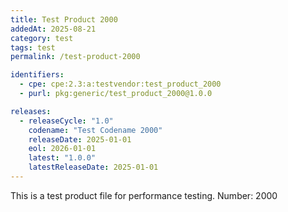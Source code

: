 ```yaml
---
title: Test Product 2000
addedAt: 2025-08-21
category: test
tags: test
permalink: /test-product-2000

identifiers:
  - cpe: cpe:2.3:a:testvendor:test_product_2000
  - purl: pkg:generic/test_product_2000@1.0.0

releases:
  - releaseCycle: "1.0"
    codename: "Test Codename 2000"
    releaseDate: 2025-01-01
    eol: 2026-01-01
    latest: "1.0.0"
    latestReleaseDate: 2025-01-01
---
```


This is a test product file for performance testing. Number: 2000
